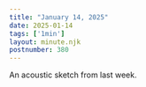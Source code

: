 ```yaml
---
title: "January 14, 2025"
date: 2025-01-14
tags: ['1min']
layout: minute.njk
postnumber: 380
---
```

An acoustic sketch from last week. 